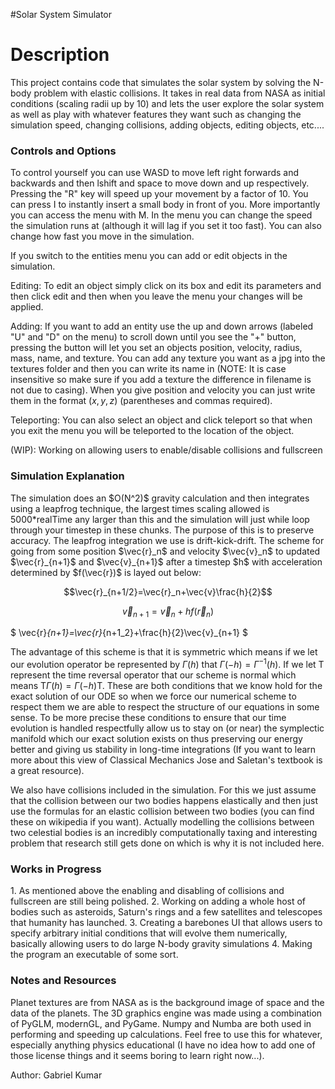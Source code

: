#Solar System Simulator
<h1>Description</h1>
This project contains code that simulates the solar system by solving the N-body problem with elastic collisions. It takes in real data from NASA as initial conditions (scaling radii up by 10) and lets the user explore the solar system as well as play with whatever features they want such as changing the simulation speed, changing collisions, adding objects, editing objects, etc.... 

<h3>Controls and Options</h3>
To control yourself you can use WASD to move left right forwards and backwards and then lshift and space to move down and up respectively. Pressing the "R" key will speed up your movement by a factor of 10. You can press I to instantly insert a small body in front of you. More importantly you can access the menu with M. In the menu you can change the speed the simulation runs at (although it will lag if you set it too fast). You can also change how fast you move in the simulation. 

If you switch to the entities menu you can add or edit objects in the simulation.

Editing: To edit an object simply click on its box and edit its parameters and then click edit and then when you leave the menu your changes will be applied.

Adding: If you want to add an entity use the up and down arrows (labeled "U" and "D" on the menu) to scroll down until you see the "+" button, pressing the button will let you set an objects position, velocity, radius, mass, name, and texture. You can add any texture you want as a jpg into the textures folder and then you can write its name in (NOTE: It is case insensitive so make sure if you add a texture the difference in filename is not due to casing). When you give position and velocity you can just write them in the format $(x,y,z)$ (parentheses and commas required). 

Teleporting: You can also select an object and click teleport so that when you exit the menu you will be teleported to the location of the object. 

(WIP): Working on allowing users to enable/disable collisions and fullscreen

<h3>Simulation Explanation</h3>
The simulation does an $O(N^2)$ gravity calculation and then integrates using a leapfrog technique, the largest times scaling allowed is 5000*realTime any larger than this and the simulation will just while loop through your timestep in these chunks. The purpose of this is to preserve accuracy. The leapfrog integration we use is drift-kick-drift. The scheme for going from some position $\vec{r}_n$ and velocity $\vec{v}_n$ to updated $\vec{r}_{n+1}$ and $\vec{v}_{n+1}$ after a timestep $h$ with acceleration determined by $f(\vec{r})$ is layed out below: 

$$\vec{r}_{n+1/2}=\vec{r}_n+\vec{v}\frac{h}{2}$$

$$\vec{v}_{n+1}=\vec{v}_n+hf(\vec{r}_n)$$

$
\vec{r}_{n+1}=\vec{r}_{n+1&lowbar;2}+\frac{h}{2}\vec{v}_{n+1}
$

The advantage of this scheme is that it is symmetric which means if we let our evolution operator be represented by $\Gamma(h)$ that $\Gamma(-h)=\Gamma^{-1}(h)$. If we let $\mathrm{T}$ represent the time reversal operator that our scheme is normal which means $\mathrm{T}\Gamma(h)=\Gamma(-h)\mathrm{T}$. These are both conditions that we know hold for the exact solution of our ODE so when we force our numerical scheme to respect them we are able to respect the structure of our equations in some sense. To be more precise these conditions to ensure that our time evolution is handled respectfully allow us to stay on (or near) the symplectic manifold which our exact solution exists on thus preserving our energy better and giving us stability in long-time integrations (If you want to learn more about this view of Classical Mechanics Jose and Saletan's textbook is a great resource).

We also have collisions included in the simulation. For this we just assume that the collision between our two bodies happens elastically and then just use the formulas for an elastic collision between two bodies (you can find these on wikipedia if you want). Actually modelling the collisions between two celestial bodies is an incredibly computationally taxing and interesting problem that research still gets done on which is why it is not included here.

<h3>Works in Progress</h3>
1. As mentioned above the enabling and disabling of collisions and fullscreen are still being polished. 
2. Working on adding a whole host of bodies such as asteroids, Saturn's rings and a few satellites and telescopes that humanity has launched.
3. Creating a barebones UI that allows users to specify arbitrary initial conditions that will evolve them numerically, basically allowing users to do large N-body gravity simulations
4. Making the program an executable of some sort.

<h3>Notes and Resources</h3>
Planet textures are from NASA as is the background image of space and the data of the planets. The 3D graphics engine was made using a combination of PyGLM, modernGL, and PyGame. Numpy and Numba are both used in performing and speeding up calculations. Feel free to use this for whatever, especially anything physics educational (I have no idea how to add one of those license things and it seems boring to learn right now...). 

Author: Gabriel Kumar
